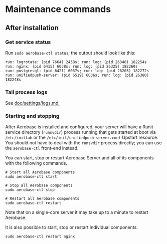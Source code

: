 # Maintenance commands

## After installation

### Get service status

Run `sudo aerobase-ctl status`; the output should look like this:

```
run: logrotate: (pid 7664) 2438s; run: log: (pid 26348) 182254s
run: nginx: (pid 6415) 6038s; run: log: (pid 26325) 182260s
run: postgresql: (pid 6421) 6037s; run: log: (pid 26203) 182272s
run: unifiedpush-server: (pid 6519) 6036s; run: log: (pid 26380) 182248s
```

### Tail process logs

See [doc/settings/logs.md.](doc/settings/logs.md)

### Starting and stopping

After Aerobase is installed and configured, your server will have a Runit
service directory (`runsvdir`) process running that gets started at boot via
`/etc/inittab` or the `/etc/init/unifiedpush-server.conf` Upstart resource.  You
should not have to deal with the `runsvdir` process directly; you can use the
`aerobase-ctl` front-end instead.

You can start, stop or restart Aerobase Server and all of its components with the
following commands.

```shell
# Start all Aerobase components
sudo aerobase-ctl start

# Stop all Aerobase components
sudo aerobase-ctl stop

# Restart all Aerobase components
sudo aerobase-ctl restart
```

Note that on a single-core server it may take up to a minute to restart Aerobase.

It is also possible to start, stop or restart individual components.

```shell
sudo aerobase-ctl restart nginx
```
